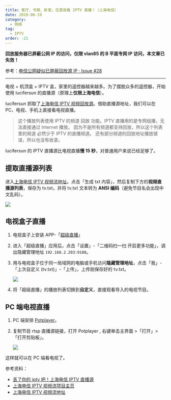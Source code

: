 ```yaml
---
title: 客厅、书房、卧室，任意收看 IPTV 直播！（上海电信）
date: 2018-06-19
category:
  - 网络
tag:
  - IPTV
order: -21
---
```


**回放服务器已屏蔽公网 IP 的访问，仅限 vlan85 的 B 平面专网 IP 访问，本文章已失效！**

参考：[电信公网疑似已屏蔽回放源 IP · Issue #28](https://github.com/lucifersun/China-Telecom-ShangHai-IPTV-list/issues/28)

---

电视 + 机顶盒 + IPTV 盒，家里的遥控器越来越多。为了摆脱众多的遥控器，开始使用 lucifersun 的直播源（原理上**仅限上海电信**）。

lucifersun 抓取了[上海电信 IPTV 视频回放源](https://github.com/lucifersun/China-Telecom-ShangHai-IPTV-list)。借助直播源地址，我们可以在 PC、电视、手机上直接看电视直播。

> 这个播放列表使用 IPTV 的频道 回放 功能。IPTV 直播用的是专网组播，无法直接通过 Internet 播放。
> 因为不是所有频道都支持回放，所以这个列表里的频道 必然少于 IPTV 的直播频道。
> 还有部分频道的回放地址播放错误，所以也没有收录。

lucifersun 的 IPTV 直播源比电视直播**慢 15 秒**，对普通用户来说已经足够了。

## 提取直播源列表

进入[上海电信 IPTV 视频流地址](https://htmlpreview.github.io/?https://raw.githubusercontent.com/lucifersun/China-Telecom-ShangHai-IPTV-list/master/IPTV.html)。点击「生成 txt 内容」，然后复制下方的**视频直播源列表**，保存为 tv.txt，并将 tv.txt 文本转为 **ANSI 编码**（避免节目名会出现中文乱码）。

![](http://tc.seoipo.com/20180619170944.png)

## 电视盒子直播

1. 电视盒子上安装 APP-「[超级直播](http://down.znds.com/apk/tv/2017/0329/5375.html)」

2. 进入「超级直播」应用后，点击「设置」-「二维码扫一扫 开启更多功能」，调出隐藏管理地址 `192.168.2.203:9188`。

3. 用与电视盒子位于同一局域网的电脑或手机访问**隐藏管理地址**，点击「我」-「上次自定义 (tv.txt)」-「上传」，上传刚保存好的 tv.txt。

   ![](http://tc.seoipo.com/20180619164137.png)

4. 将「超级直播」的播放列表切换到**自定义**，直接观看导入的电视节目。

## PC 端电视直播

1. PC 端安排 [Potplayer](http://www.potplayer.org/)。

2. 复制节目 rtsp 直播源链接，打开 Potplayer , 右键单击主界面 >「打开」>「打开剪贴板」。

   ![](http://tc.seoipo.com/20180619140722.png)

这样就可以在 PC 端看电视了。

参考资料：

- [丢了你的 iptv 吧！上海电信 IPTV 直播源](http://koolshare.cn/thread-133246-1-1.html)
- [上海电信 IPTV 视频流项目主页](https://github.com/lucifersun/China-Telecom-ShangHai-IPTV-list)
- [上海电信 IPTV 视频流地址](http://htmlpreview.github.io/?https://raw.githubusercontent.com/lucifersun/China-Telecom-ShangHai-IPTV-list/master/iptvplayseek.html)
